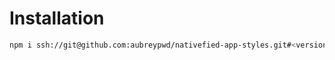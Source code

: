 # Installation

```bash
npm i ssh://git@github.com:aubreypwd/nativefied-app-styles.git#<version>
```
